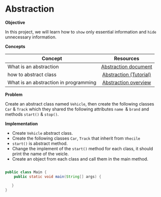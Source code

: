 # Abstraction

**Objective**

In this project, we will learn how to `show` only essential information and `hide` unnecessary information.


**Concepts**

| Concept   |      Resources      |
|----------|:-------------:|
|What is an abstraction | [Abstraction document](https://stackify.com/oop-concept-abstraction/)|
|how to abstract class| [Abstraction (Tutorial)](https://www.youtube.com/watch?v=52frlN8webg)|
|What is an abstraction in programming|[Abstraction overview](https://www.youtube.com/watch?v=L1-zCdrx8Lk)|


**Problem**

Create an abstract class named `Vehicle`, then create the following classes `Car` & `Track` which they shared the following attributes `name `& `brand` and methods `start()` &  `stop()`.

**Implementation**
* Create `Vehicle` abstract class.
* Create the following classes `Car`, `Track` that inherit from `Vhecile`
* `start()` is abstract method.
* Change the implement of the `start()` method for each class, it should print the name of the veicle.
* Create an object from each class and call them in the main method.

```Java

public class Main {
    public static void main(String[] args) {

   }
}


```
